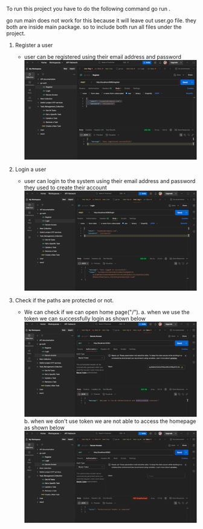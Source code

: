 To run this project you have to do the following command
go run .

go run main does not work for this because it will leave out user.go file. they both are inside main package. so to include both run all files under the project.

1. Register a user

   - user can be registered using their email address and password
     ![alt text](image.png)

2. Login a user

   - user can login to the system using their email address and password they used to create their account
     ![alt text](image-1.png)

3. Check if the paths are protected or not.
   - We can check if we can open home page("/").
     a. when we use the token we can successfully login as shown below
     ![alt text](image-2.png)
     b. when we don't use token we are not able to access the homepage as shown below
     ![alt text](image-3.png)
